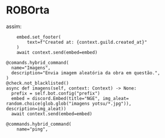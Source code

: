 # ROBOrta

assim:

        embed.set_footer(
            text=f"Created at: {context.guild.created_at}"
        )
        await context.send(embed=embed)
   
    @comands.hybrid_command(
      name="Imagens",
      description="Envia imagem aleatória da obra em questão.",
    )
    @check.not_blacklisted()
    async def imagens(self, context: Context) -> None:
      prefix = self.bot.config("prefix")
      embed = discord.Embed(title="NGE", img_aleat= random.choice(glob.glob("imagens yotsu/*.jpg")), description=img_aleat))
      await context.send(embed=embed)

    @commands.hybrid_command(
        name="ping",
